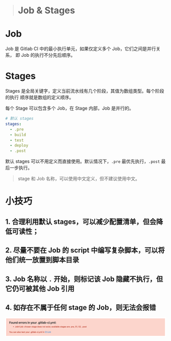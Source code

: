 > # Job & Stages


# Job

Job 是 Gitlab CI 中的最小执行单元，如果仅定义多个 Job，它们之间是并行关系，
即 Job 的执行不分先后顺序。

# Stages

Stages 是全局关键字，定义当前流水线有几个阶段，其值为数组类型。每个阶段的执行
顺序就是数组的定义顺序。

每个 Stage 可以包含多个 Job，在 Stage 内部，Job 是并行的。

```yaml
# 默认 stages
stages:
  - .pre
  - build
  - test
  - deploy
  - .post
```

默认 stages 可以不用定义而直接使用。默认情况下，`.pre` 最优先执行，`.post` 最后一步执行。

> stage 和 Job 名称，可以使用中文定义，但不建议使用中文。


# 小技巧

## 1. 合理利用默认 stages，可以减少配置清单，但会降低可读性；

## 2. 尽量不要在 Job 的 script 中编写复杂脚本，可以将他们统一放置到脚本目录

## 3. Job 名称以 `.` 开始，则标记该 Job 隐藏不执行，但它仍可被其他 Job 引用

## 4. 如存在不属于任何 stage 的 Job，则无法会报错

![](./images/job4_no_stage_error.png)